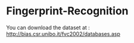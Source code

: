 # Fingerprint-Recognition

You can download the dataset at : http://bias.csr.unibo.it/fvc2002/databases.asp
